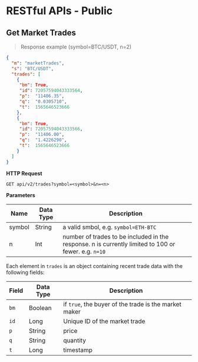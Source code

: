 # RESTful APIs - Public



## Get Market Trades

> Response example (symbol=BTC/USDT, n=2) 

```json
{
  "m": "marketTrades",
  "s": "BTC/USDT",
  "trades": [
    {
     "bm": True,
     "id": 72057594043333564,
     "p":  "11406.35",
     "q":  "0.0305710",
     "t":  1565646523666
    },
    {
     "bm": True,
     "id": 72057594043333566,
     "p":  "11406.00",
     "q":  "1.4226290",
     "t":  1565646523666
    }
  ]
}
 ```

**HTTP Request**

`GET api/v2/trades?symbol=<symbol>&n=<n>`

**Parameters**

Name   | Data Type | Description
------ | --------- | -----------------
symbol | String    | a valid smbol, e.g. `symbol=ETH-BTC`
n      | Int       | number of trades to be included in the response. n is currently limited to 100 or fewer. e.g. `n=10` 

Each element in `trades` is an object containing recent trade data with the following fields:

Field    | Data Type | Description
-------- | --------- | ---------------------------------------
`bm`     | Boolean   | if `true`, the buyer of the trade is the market maker 
`id`     | Long      | Unique ID of the market trade
`p`      | String    | price
`q`      | String    | quantity 
`t`      | Long      | timestamp 

















